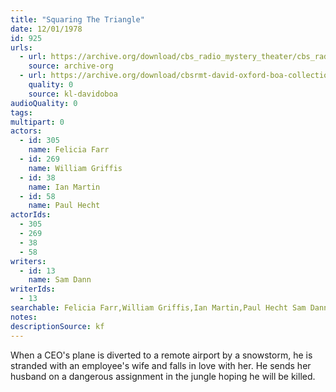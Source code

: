 ```yaml
---
title: "Squaring The Triangle"
date: 12/01/1978
id: 925
urls: 
  - url: https://archive.org/download/cbs_radio_mystery_theater/cbs_radio_mystery_theater-0901-0950.zip/cbs_radio_mystery_theater-0901-0950%2Fcbsrmt_0925_squaring_the_triangle.mp3
    source: archive-org
  - url: https://archive.org/download/cbsrmt-david-oxford-boa-collection/CBSRMT-781201-0925-Squaring-the-Triangle-(128-48)_WBBM-JE-{BoA}.mp3
    quality: 0
    source: kl-davidoboa
audioQuality: 0
tags: 
multipart: 0
actors:  
  - id: 305
    name: Felicia Farr  
  - id: 269
    name: William Griffis  
  - id: 38
    name: Ian Martin  
  - id: 58
    name: Paul Hecht
actorIds:  
  - 305  
  - 269  
  - 38  
  - 58
writers:  
  - id: 13
    name: Sam Dann
writerIds:  
  - 13
searchable: Felicia Farr,William Griffis,Ian Martin,Paul Hecht Sam Dann
notes: 
descriptionSource: kf
---
```

When a CEO's plane is diverted to a remote airport by a snowstorm, he is stranded with an employee's wife and falls in love with her. He sends her husband on a dangerous assignment in the jungle hoping he will be killed.
